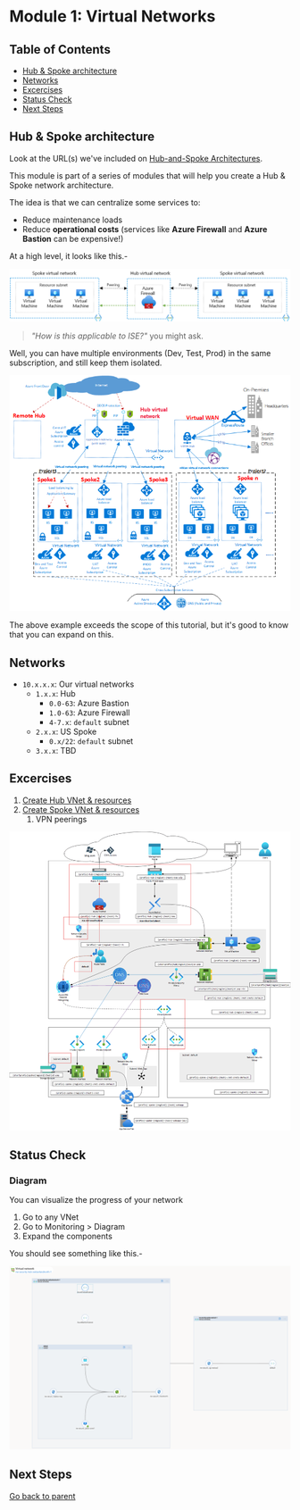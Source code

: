 # Module 1: Virtual Networks

## Table of Contents

- [Hub & Spoke architecture](#hub--spoke-architecture)
- [Networks](#networks)
- [Excercises](#excercises)
- [Status Check](#status-check)
- [Next Steps](#next-steps)

## Hub & Spoke architecture

Look at the URL(s) we've included on [Hub-and-Spoke Architectures](../../../README.md#hub-spoke).

This module is part of a series of modules that will help you create a Hub & Spoke network architecture.

The idea is that we can centralize some services to:

- Reduce maintenance loads
- Reduce **operational costs** (services like **Azure Firewall** and **Azure Bastion** can be expensive!)

At a high level, it looks like this.-

![Hub & Spokes](../../../assets/img/azure/architectures/hub_n_spokes/fw.png)

> _"How is this applicable to ISE?"_ you might ask.

Well, you can have multiple environments (Dev, Test, Prod) in the same subscription, and still keep them isolated.

![Hub & Spokes environments](../../../assets/img/azure/architectures/hub_n_spokes/environments.png)

The above example exceeds the scope of this tutorial, but it's good to know that you can expand on this.

## Networks

- `10.x.x.x`: Our virtual networks
  - `1.x.x`: Hub
    - `0.0-63`: Azure Bastion
    - `1.0-63`: Azure Firewall
    - `4-7.x`: `default` subnet
  - `2.x.x`: US Spoke
    - `0.x/22`: `default` subnet
  - `3.x.x`: TBD

## Excercises

1. [Create Hub VNet & resources](./hub.md)
1. [Create Spoke VNet & resources](./spoke.md)
   1. VPN peerings

![Diagram](../../../assets/img/azure/solution/diagrams/01.png)

## Status Check

### Diagram

You can visualize the progress of your network

1. Go to any VNet
1. Go to Monitoring > Diagram
1. Expand the components

You should see something like this.-

![Diagram](../../../assets/img/azure/solution/vnets/network/01.png)

## Next Steps

[Go back to parent](../README.md)
